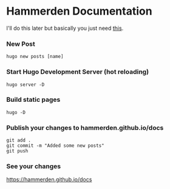 # Hammerden Documentation

I'll do this later but basically you just need [this](
). 

### New Post
`hugo new posts [name]`

### Start Hugo Development Server (hot reloading)
`hugo server -D`

### Build static pages
`hugo -D`

### Publish your changes to hammerden.github.io/docs
```
git add .
git commit -m "Added some new posts"
git push
```

### See your changes
https://hammerden.github.io/docs